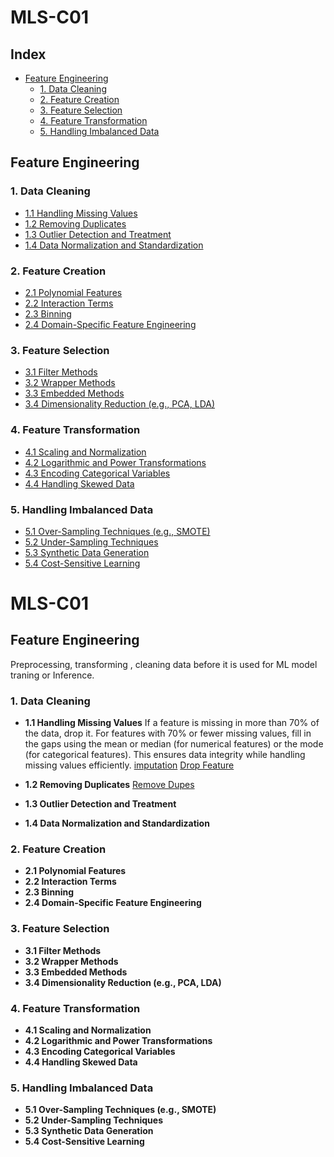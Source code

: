 # MLS-C01

## Index

- [Feature Engineering](#feature-engineering)
  - [1. Data Cleaning](#1-data-cleaning)
  - [2. Feature Creation](#2-feature-creation)
  - [3. Feature Selection](#3-feature-selection)
  - [4. Feature Transformation](#4-feature-transformation)
  - [5. Handling Imbalanced Data](#5-handling-imbalanced-data)

## Feature Engineering

### 1. Data Cleaning
- [1.1 Handling Missing Values](#11-handling-missing-values)
- [1.2 Removing Duplicates](#12-removing-duplicates)
- [1.3 Outlier Detection and Treatment](#13-outlier-detection-and-treatment)
- [1.4 Data Normalization and Standardization](#14-data-normalization-and-standardization)

### 2. Feature Creation
- [2.1 Polynomial Features](#21-polynomial-features)
- [2.2 Interaction Terms](#22-interaction-terms)
- [2.3 Binning](#23-binning)
- [2.4 Domain-Specific Feature Engineering](#24-domain-specific-feature-engineering)

### 3. Feature Selection
- [3.1 Filter Methods](#31-filter-methods)
- [3.2 Wrapper Methods](#32-wrapper-methods)
- [3.3 Embedded Methods](#33-embedded-methods)
- [3.4 Dimensionality Reduction (e.g., PCA, LDA)](#34-dimensionality-reduction-eg-pca-lda)

### 4. Feature Transformation
- [4.1 Scaling and Normalization](#41-scaling-and-normalization)
- [4.2 Logarithmic and Power Transformations](#42-logarithmic-and-power-transformations)
- [4.3 Encoding Categorical Variables](#43-encoding-categorical-variables)
- [4.4 Handling Skewed Data](#44-handling-skewed-data)

### 5. Handling Imbalanced Data
- [5.1 Over-Sampling Techniques (e.g., SMOTE)](#51-over-sampling-techniques-eg-smote)
- [5.2 Under-Sampling Techniques](#52-under-sampling-techniques)
- [5.3 Synthetic Data Generation](#53-synthetic-data-generation)
- [5.4 Cost-Sensitive Learning](#54-cost-sensitive-learning)

# MLS-C01

## Feature Engineering
Preprocessing, transforming , cleaning data before it is used for ML model traning or Inference.

### 1. Data Cleaning
- **1.1 Handling Missing Values**
   If a feature is missing in more than 70% of the data, drop it. For features with 70% or fewer missing values, fill in the gaps using the mean or median (for numerical features) or the mode (for categorical features). This ensures data integrity while handling missing values efficiently.
   [imputation](MLS-C01/Data_Cleaning/imputation.py)
   [Drop Feature](MLS-C01/Data_Cleaning/drop_feature.py)
- **1.2 Removing Duplicates**
   [Remove Dupes](MLS-C01/Data_Cleaning/remove_dupes.py)

- **1.3 Outlier Detection and Treatment**
- **1.4 Data Normalization and Standardization**

### 2. Feature Creation
- **2.1 Polynomial Features**
- **2.2 Interaction Terms**
- **2.3 Binning**
- **2.4 Domain-Specific Feature Engineering**

### 3. Feature Selection
- **3.1 Filter Methods**
- **3.2 Wrapper Methods**
- **3.3 Embedded Methods**
- **3.4 Dimensionality Reduction (e.g., PCA, LDA)**

### 4. Feature Transformation
- **4.1 Scaling and Normalization**
- **4.2 Logarithmic and Power Transformations**
- **4.3 Encoding Categorical Variables**
- **4.4 Handling Skewed Data**

### 5. Handling Imbalanced Data
- **5.1 Over-Sampling Techniques (e.g., SMOTE)**
- **5.2 Under-Sampling Techniques**
- **5.3 Synthetic Data Generation**
- **5.4 Cost-Sensitive Learning**


